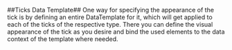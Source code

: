 ##Ticks Data Template##
One way for specifying the appearance of the tick is by defining an entire DataTemplate for it, which will get applied to each of the ticks of the respective type. There you can define the visual appearance of the tick as you desire and bind the used elements to the data context of the template where needed. 